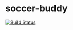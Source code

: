 # soccer-buddy
[![Build Status](https://snap-ci.com/mystarrocks/soccer-buddy/branch/master/build_image)](https://snap-ci.com/mystarrocks/soccer-buddy/branch/master)
